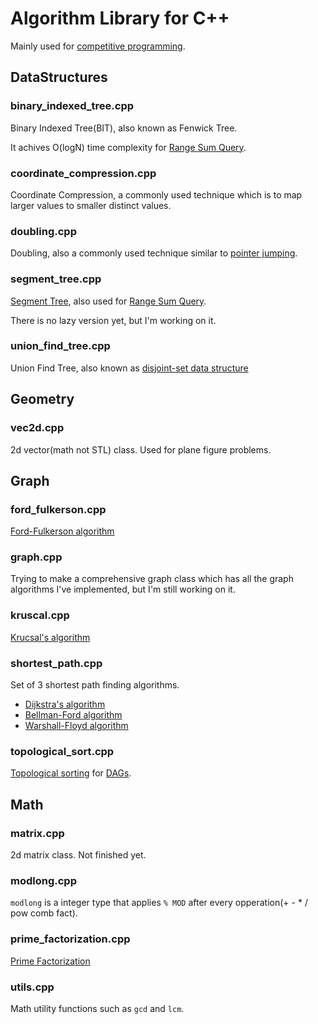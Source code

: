 # Algorithm Library for C++
Mainly used for [competitive programming](https://en.wikipedia.org/wiki/Competitive_programming).

## DataStructures

### binary_indexed_tree.cpp
Binary Indexed Tree(BIT), also known as Fenwick Tree.

It achives O(logN) time complexity for [Range Sum Query](http://judge.u-aizu.ac.jp/onlinejudge/description.jsp?id=DSL_2_B&lang=jp).

### coordinate_compression.cpp
Coordinate Compression, a commonly used technique which is to map larger values to smaller distinct values.

### doubling.cpp
Doubling, also a commonly  used technique similar to [pointer jumping](https://en.wikipedia.org/wiki/Pointer_jumping).

### segment_tree.cpp
[Segment Tree](https://en.wikipedia.org/wiki/Segment_tree), also used for [Range Sum Query](http://judge.u-aizu.ac.jp/onlinejudge/description.jsp?id=DSL_2_B&lang=jp).

There is no lazy version yet, but I'm working on it.

### union_find_tree.cpp
Union Find Tree, also known as [disjoint-set data structure](https://en.wikipedia.org/wiki/Disjoint-set_data_structure)

## Geometry
### vec2d.cpp
2d vector(math not STL) class. Used for plane figure problems.

## Graph
### ford_fulkerson.cpp
[Ford-Fulkerson algorithm](https://en.wikipedia.org/wiki/Ford%E2%80%93Fulkerson_algorithm)

### graph.cpp
Trying to make a comprehensive graph class which has all the graph algorithms I've implemented, but I'm still working on it.

### kruscal.cpp
[Krucsal's algorithm](https://en.wikipedia.org/wiki/Kruskal%27s_algorithm)

### shortest_path.cpp
Set of 3 shortest path finding algorithms.
* [Dijkstra's algorithm](https://en.wikipedia.org/wiki/Dijkstra%27s_algorithm)
* [Bellman-Ford algorithm](https://en.wikipedia.org/wiki/Bellman%E2%80%93Ford_algorithm)
* [Warshall-Floyd algorithm](https://en.wikipedia.org/wiki/Floyd%E2%80%93Warshall_algorithm)

### topological_sort.cpp
[Topological sorting](https://en.wikipedia.org/wiki/Topological_sorting) for [DAGs](https://en.wikipedia.org/wiki/Directed_acyclic_graph).

## Math
### matrix.cpp
2d matrix class. Not finished yet.

### modlong.cpp
`modlong` is a integer type that applies `% MOD` after every opperation(+ - * / pow comb fact).

### prime_factorization.cpp
[Prime Factorization](https://en.wikipedia.org/wiki/Integer_factorization)

### utils.cpp
Math utility functions such as `gcd` and `lcm`.
